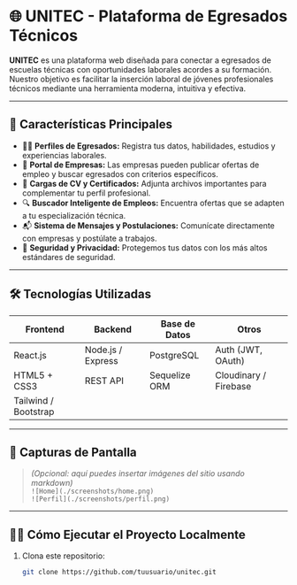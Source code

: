 # 🌐 UNITEC - Plataforma de Egresados Técnicos

**UNITEC** es una plataforma web diseñada para conectar a egresados de escuelas técnicas con oportunidades laborales acordes a su formación. Nuestro objetivo es facilitar la inserción laboral de jóvenes profesionales técnicos mediante una herramienta moderna, intuitiva y efectiva.

---

## 🚀 Características Principales

- 🧑‍🎓 **Perfiles de Egresados:** Registra tus datos, habilidades, estudios y experiencias laborales.
- 🏢 **Portal de Empresas:** Las empresas pueden publicar ofertas de empleo y buscar egresados con criterios específicos.
- 📄 **Cargas de CV y Certificados:** Adjunta archivos importantes para complementar tu perfil profesional.
- 🔍 **Buscador Inteligente de Empleos:** Encuentra ofertas que se adapten a tu especialización técnica.
- 📬 **Sistema de Mensajes y Postulaciones:** Comunícate directamente con empresas y postúlate a trabajos.
- 🔐 **Seguridad y Privacidad:** Protegemos tus datos con los más altos estándares de seguridad.

---

## 🛠️ Tecnologías Utilizadas

| Frontend         | Backend        | Base de Datos     | Otros               |
|------------------|----------------|-------------------|---------------------|
| React.js         | Node.js / Express | PostgreSQL        | Auth (JWT, OAuth)   |
| HTML5 + CSS3     | REST API       | Sequelize ORM     | Cloudinary / Firebase |
| Tailwind / Bootstrap |             |                   |                     |

---

## 📸 Capturas de Pantalla

> *(Opcional: aquí puedes insertar imágenes del sitio usando markdown)*  
> `![Home](./screenshots/home.png)`  
> `![Perfil](./screenshots/perfil.png)`

---

## 👨‍💻 Cómo Ejecutar el Proyecto Localmente

1. Clona este repositorio:
   ```bash
   git clone https://github.com/tuusuario/unitec.git
